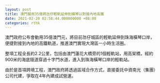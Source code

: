 ```yaml
---
layout: post
title: 澳門擬用35億將氹仔輕軌延伸到橫琴以對接內地高鐵
date: 2021-02-20 02:58:44.000000000 +08:00
categories: rthk
---
```


澳門政府公布會動用35億澳門元，將目前氹仔城區的輕軌延伸到珠海橫琴口岸，便捷對接到內地的高鐵軌道，推進澳門實現大灣區一小時生活圈。

整項工程全長約2.2公里，包括由澳門蓮花大橋旁的1個輕軌站，用高架橋，經約900米的海底隧道穿過十字門水道，進入到珠海橫琴口岸的輕軌站。

由於是首項跨境工程，澳門政府將透過區域合作方式，直接委託中資南光（集團）公司代建，爭取在4年內建成試營運。
